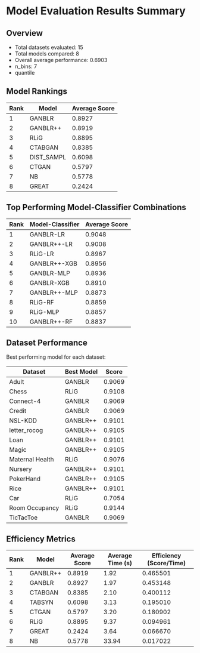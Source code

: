 # Model Evaluation Results Summary

## Overview

- Total datasets evaluated: 15
- Total models compared: 8
- Overall average performance: 0.6903
- n_bins: 7
- quantile

## Model Rankings

| Rank | Model      | Average Score |
|------|------------|---------------|
| 1 | GANBLR     | 0.8927 |
| 2 | GANBLR++   | 0.8919 |
| 3 | RLiG       | 0.8895 |
| 4 | CTABGAN    | 0.8385 |
| 5 | DIST_SAMPL | 0.6098 |
| 6 | CTGAN      | 0.5797 |
| 7 | NB         | 0.5778 |
| 8 | GREAT      | 0.2424 |

## Top Performing Model-Classifier Combinations

| Rank | Model-Classifier | Average Score |
|------|-----------------|---------------|
| 1 | GANBLR-LR | 0.9048 |
| 2 | GANBLR++-LR | 0.9008 |
| 3 | RLiG-LR | 0.8967 |
| 4 | GANBLR++-XGB | 0.8956 |
| 5 | GANBLR-MLP | 0.8936 |
| 6 | GANBLR-XGB | 0.8910 |
| 7 | GANBLR++-MLP | 0.8873 |
| 8 | RLiG-RF | 0.8859 |
| 9 | RLiG-MLP | 0.8857 |
| 10 | GANBLR++-RF | 0.8837 |

## Dataset Performance

Best performing model for each dataset:

| Dataset | Best Model | Score |
|---------|------------|-------|
| Adult | GANBLR | 0.9069 |
| Chess | RLiG | 0.9108 |
| Connect-4 | GANBLR | 0.9069 |
| Credit | GANBLR | 0.9069 |
| NSL-KDD | GANBLR++ | 0.9101 |
| letter_rocog | GANBLR++ | 0.9105 |
| Loan | GANBLR++ | 0.9101 |
| Magic | GANBLR++ | 0.9105 |
| Maternal Health | RLiG | 0.9076 |
| Nursery | GANBLR++ | 0.9101 |
| PokerHand | GANBLR++ | 0.9105 |
| Rice | GANBLR++ | 0.9101 |
| Car | RLiG | 0.7054 |
| Room Occupancy | RLiG | 0.9144 |
| TicTacToe | GANBLR | 0.9069 |


## Efficiency Metrics

| Rank | Model | Average Score | Average Time (s) | Efficiency (Score/Time) |
|------|-------|---------------|------------------|-------------------------|
| 1 | GANBLR++ | 0.8919 | 1.92 | 0.465501 |
| 2 | GANBLR | 0.8927 | 1.97 | 0.453148 |
| 3 | CTABGAN | 0.8385 | 2.10 | 0.400112 |
| 4 | TABSYN | 0.6098 | 3.13 | 0.195010 |
| 5 | CTGAN | 0.5797 | 3.20 | 0.180902 |
| 6 | RLiG | 0.8895 | 9.37 | 0.094961 |
| 7 | GREAT | 0.2424 | 3.64 | 0.066670 |
| 8 | NB | 0.5778 | 33.94 | 0.017022 |
